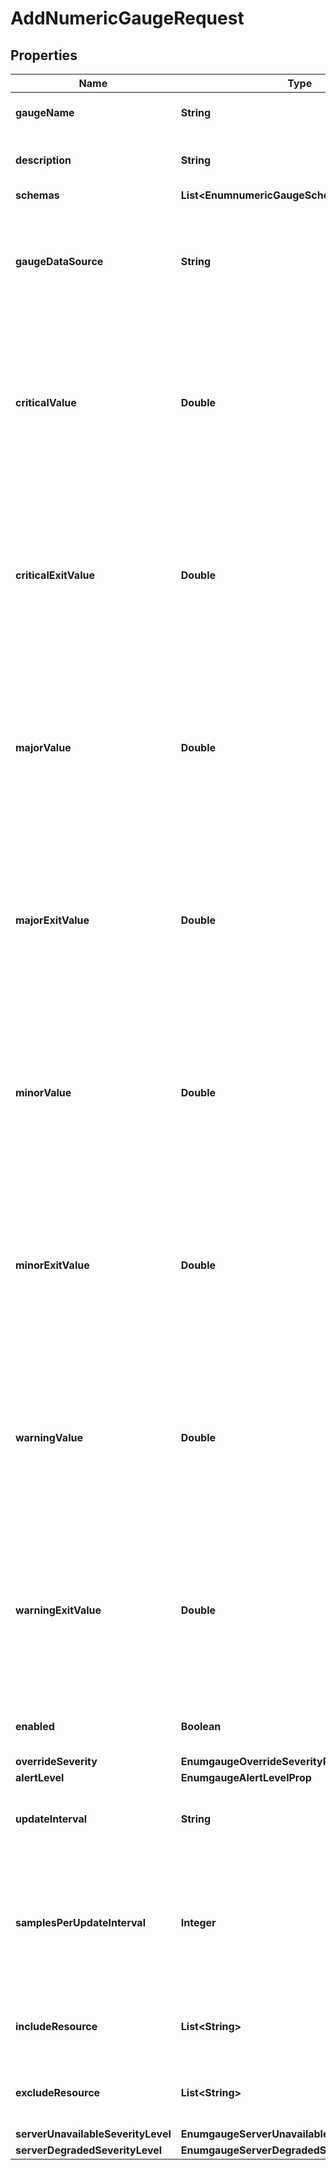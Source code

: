 

# AddNumericGaugeRequest


## Properties

| Name | Type | Description | Notes |
|------------ | ------------- | ------------- | -------------|
|**gaugeName** | **String** | Name of the new Gauge |  |
|**description** | **String** | A description for this Gauge |  [optional] |
|**schemas** | **List&lt;EnumnumericGaugeSchemaUrn&gt;** |  |  |
|**gaugeDataSource** | **String** | Specifies the source of data to use in determining this gauge&#39;s current severity. |  |
|**criticalValue** | **Double** | A value that is used to determine whether the current monitored value indicates this gauge&#39;s severity should be &#39;critical&#39;. |  [optional] |
|**criticalExitValue** | **Double** | A value that is used to determine whether the current monitored value indicates this gauge&#39;s severity should no longer be &#39;critical&#39;. |  [optional] |
|**majorValue** | **Double** | A value that is used to determine whether the current monitored value indicates this gauge&#39;s severity should be &#39;major&#39;. |  [optional] |
|**majorExitValue** | **Double** | A value that is used to determine whether the current monitored value indicates this gauge&#39;s severity should no longer be &#39;major&#39;. |  [optional] |
|**minorValue** | **Double** | A value that is used to determine whether the current monitored value indicates this gauge&#39;s severity should be &#39;minor&#39;. |  [optional] |
|**minorExitValue** | **Double** | A value that is used to determine whether the current monitored value indicates this gauge&#39;s severity should no longer be &#39;minor&#39;. |  [optional] |
|**warningValue** | **Double** | A value that is used to determine whether the current monitored value indicates this gauge&#39;s severity should be &#39;warning&#39;. |  [optional] |
|**warningExitValue** | **Double** | A value that is used to determine whether the current monitored value indicates this gauge&#39;s severity should no longer be &#39;warning&#39;. |  [optional] |
|**enabled** | **Boolean** | Indicates whether this Gauge is enabled. |  [optional] |
|**overrideSeverity** | **EnumgaugeOverrideSeverityProp** |  |  [optional] |
|**alertLevel** | **EnumgaugeAlertLevelProp** |  |  [optional] |
|**updateInterval** | **String** | The frequency with which this Gauge is updated. |  [optional] |
|**samplesPerUpdateInterval** | **Integer** | Indicates the number of times the monitor data source value will be collected during the update interval. |  [optional] |
|**includeResource** | **List&lt;String&gt;** | Specifies set of resources to be monitored. |  [optional] |
|**excludeResource** | **List&lt;String&gt;** | Specifies resources to exclude from being monitored. |  [optional] |
|**serverUnavailableSeverityLevel** | **EnumgaugeServerUnavailableSeverityLevelProp** |  |  [optional] |
|**serverDegradedSeverityLevel** | **EnumgaugeServerDegradedSeverityLevelProp** |  |  [optional] |



